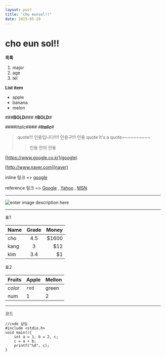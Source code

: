 ```yaml
---
layout: post
title: "cho eunsol!!"
date: 2015-05-20
---
```



**cho eun sol!!**
=============

**목록**
1. major
2. age
3. tel


 **List item**
 - apple
 - banana
 - melon


###**BOLD**###
#**BOLD**#

####*Italic*####
#***Italic***#



> quote!!! 인용입니다!!!! 인용구!!! 인용 quote
> It's a quote~~~~~~~~~~
>> 인용 안의 안용

[https://www.google.co.kr](google)

[http://www.naver.com](naver)

inline 링크 => [google](http://google.com/ "Title")
<p>reference 링크 => <a href="http://google.com/"
title="Google">Google</a> ,
<a href="http://search.yahoo.com/" title="Yahoo Search">Yahoo</a>
, <a href="http://search.msn.com/" title="MSN Search">MSN</a>.</p>


----------
![enter image description here](http://www.venturesquare.net/wp-content/uploads/2015/03/itPHXUds7O5pcMtMtUcg.jpg)

----------


표1

| Name          | Grade | Money |
| ------------- |:-----:| -----:|
| cho           | 4.5   | $1600 |
| kang          | 3     |   $12 |
| kim           | 3.4   |    $1 |


표2

Fruits | Apple | Mellon
--- | --- | ---
*color* | `red` | green
num | 1 | 2


----------


코드
```{.c}
//code 삽입
#include <stdio.h>
void main(){
	int a = 1, b = 2, c;
	c = a + b;
	printf("%d", c);
}
```


